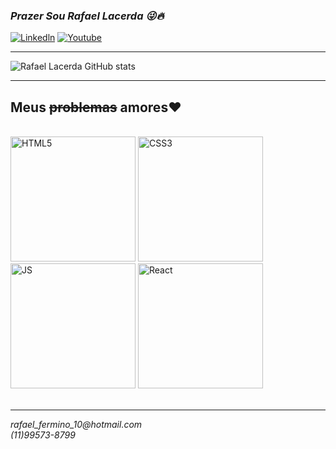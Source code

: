 ### ___Prazer Sou Rafael Lacerda 😜🔥___

[![Linkedln](https://img.shields.io/badge/LinkedIn-0077B5?style=for-the-badge&logo=linkedin&logoColor=white)](https://www.linkedin.com/in/rafael-lacerda-fermino-03a482195/)    [![Youtube](https://img.shields.io/badge/YouTube-FF0000?style=for-the-badge&logo=youtube&logoColor=white)](https://www.youtube.com/channel/UCBojbFWhoRZfM_rNyU_453A)
<hr>

![Rafael Lacerda GitHub stats](https://github-readme-stats.vercel.app/api?username=rafalacerda10&show_icons=true&theme=dark)

<hr>
 <h2> Meus <strike>problemas</strike> <b>amores❤️ </b> </h2>

<div style="display: inline_block"> <br>
    <img alt="HTML5" src="https://img.shields.io/badge/HTML-239120?style=for-the-badge&logo=html5&logoColor=white" width="200px"/>
     <img alt="CSS3" src="https://img.shields.io/badge/CSS3-1572B6?style=for-the-badge&logo=css3&logoColor=white" width="200px"/> <br>
      <img alt="JS" src="https://img.shields.io/badge/JavaScript-F7DF1E?style=for-the-badge&logo=javascript&logoColor=black" width="200px"/>
       <img alt="React" src="https://img.shields.io/badge/React-20232A?style=for-the-badge&logo=react&logoColor=61DAFB" width="200px"/> <br>

 </div>

 <br>
<hr>
<em>rafael_fermino_10@hotmail.com</em> <br>
<em>(11)99573-8799</em>

